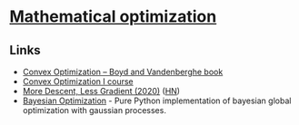 # [Mathematical optimization](https://en.wikipedia.org/wiki/Convex_optimization)

## Links

- [Convex Optimization – Boyd and Vandenberghe book](http://stanford.edu/~boyd/cvxbook/)
- [Convex Optimization I course](http://web.stanford.edu/class/ee364a/)
- [More Descent, Less Gradient (2020)](https://koaning.io/posts/more-descent-less-gradient/) ([HN](https://news.ycombinator.com/item?id=23004026))
- [Bayesian Optimization](https://github.com/fmfn/BayesianOptimization) - Pure Python implementation of bayesian global optimization with gaussian processes.
